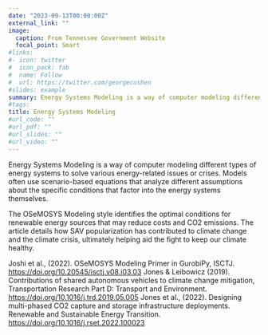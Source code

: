 ```yaml
---
date: "2023-09-13T00:00:00Z"
external_link: ""
image:
  caption: From Tennessee Government Website
  focal_point: Smart
#links:
#- icon: twitter
#  icon_pack: fab
#  name: Follow
#  url: https://twitter.com/georgecushen
#slides: example
summary: Energy Systems Modeling is a way of computer modeling different types of energy systems to solve various energy-related issues or crises.
#tags:
title: Energy Systems Modeling
#url_code: ""
#url_pdf: ""
#url_slides: ""
#url_video: ""
---
```


Energy Systems Modeling is a way of computer modeling different types of energy systems to solve various energy-related issues or crises. Models often use scenario-based equations that analyze different assumptions about the specific conditions that factor into the energy systems themselves. 

The OSeMOSYS Modeling style identifies the optimal conditions for renewable energy sources that may reduce costs and CO2 emissions. The article details how SAV popularization has contributed to climate change and the climate crisis, ultimately helping aid the fight to keep our climate healthy.

Joshi et al., (2022). OSeMOSYS Modeling Primer in GurobiPy, ISCTJ. https://doi.org/10.20545/isctj.v08.i03.03
Jones & Leibowicz (2019). Contributions of shared autonomous vehicles to climate change mitigation, Transportation Research Part D: Transport and Environment. https://doi.org/10.1016/j.trd.2019.05.005
Jones et al., (2022). Designing multi-phased CO2 capture and storage infrastructure deployments. Renewable and Sustainable Energy Transition. https://doi.org/10.1016/j.rset.2022.100023 